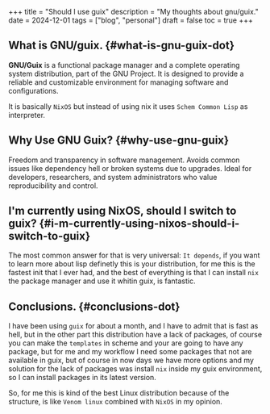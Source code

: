 +++
title = "Should I use guix"
description = "My thoughts about gnu/guix."
date = 2024-12-01
tags = ["blog", "personal"]
draft = false
toc = true
+++

## What is GNU/guix. {#what-is-gnu-guix-dot}

**GNU/Guix** is a functional package manager and a complete operating system distribution, part of the GNU Project. It is designed to provide a reliable and customizable environment for managing software and configurations.

It is basically `NixOS` but instead of using nix it uses `Schem Common Lisp` as interpreter.


## Why Use GNU Guix? {#why-use-gnu-guix}

Freedom and transparency in software management.
Avoids common issues like dependency hell or broken systems due to upgrades.
Ideal for developers, researchers, and system administrators who value reproducibility and control.


## I'm currently using NixOS, should I switch to guix? {#i-m-currently-using-nixos-should-i-switch-to-guix}

The most common answer for that is very universal: `It depends`, if you want to learn more about lisp definetly this is your distribution, for me this is the fastest init that I ever had, and the best of everything is that I can install `nix` the package manager and use it whitin guix, is fantastic.


## Conclusions. {#conclusions-dot}

I have been using `guix` for about a month, and I have to admit that is fast as hell, but in the other part this distribution have a lack of packages, of course you can make the `templates` in scheme and your are going to have any package, but for me and my workflow I need some packages that not are available in guix, but of course in now days we have more options and my solution for the lack of packages was install `nix` inside my guix environment, so I can install packages in its latest version.

So, for me this is kind of the best Linux distribution because of the structure, is like `Venom linux` combined with `NixOS` in my opinion.
